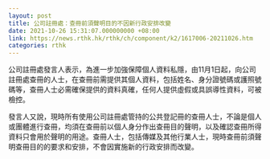 ```yaml
---
layout: post
title: 公司註冊處：查冊前須聲明目的不因新行政安排改變
date: 2021-10-26 15:31:07.000000000 +08:00
link: https://news.rthk.hk/rthk/ch/component/k2/1617006-20211026.htm
categories: rthk
---
```


公司註冊處發言人表示，為進一步加強保障個人資料私隱，由11月1日起，向公司註冊處查冊的人士，在查冊前需提供其個人資料，包括姓名、身分證號碼或護照號碼等，查冊人士必需確保提供的資料真確，任何人提供虛假或具誤導性資料，可被檢控。

發言人又說，現時所有使用公司註冊處管持的公共登記冊的查冊人士，不論是個人或團體進行查冊，均須在查冊前以個人身分作出查冊目的聲明，以及確認查冊所得資料只會用於聲明的用途。查冊人士，包括傳媒及其他行業人士，現時查冊前須聲明查冊目的的要求和安排，不會因實施新的行政安排而改變。
